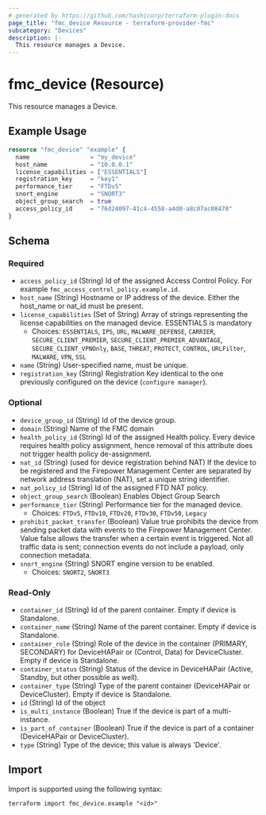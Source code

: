 ```yaml
---
# generated by https://github.com/hashicorp/terraform-plugin-docs
page_title: "fmc_device Resource - terraform-provider-fmc"
subcategory: "Devices"
description: |-
  This resource manages a Device.
---
```


# fmc_device (Resource)

This resource manages a Device.

## Example Usage

```terraform
resource "fmc_device" "example" {
  name                 = "my_device"
  host_name            = "10.0.0.1"
  license_capabilities = ["ESSENTIALS"]
  registration_key     = "key1"
  performance_tier     = "FTDv5"
  snort_engine         = "SNORT3"
  object_group_search  = true
  access_policy_id     = "76d24097-41c4-4558-a4d0-a8c07ac08470"
}
```

<!-- schema generated by tfplugindocs -->
## Schema

### Required

- `access_policy_id` (String) Id of the assigned Access Control Policy. For example `fmc_access_control_policy.example.id`.
- `host_name` (String) Hostname or IP address of the device. Either the host_name or nat_id must be present.
- `license_capabilities` (Set of String) Array of strings representing the license capabilities on the managed device. ESSENTIALS is mandatory
  - Choices: `ESSENTIALS`, `IPS`, `URL`, `MALWARE_DEFENSE`, `CARRIER`, `SECURE_CLIENT_PREMIER`, `SECURE_CLIENT_PREMIER_ADVANTAGE`, `SECURE_CLIENT_VPNOnly`, `BASE`, `THREAT`, `PROTECT`, `CONTROL`, `URLFilter`, `MALWARE`, `VPN`, `SSL`
- `name` (String) User-specified name, must be unique.
- `registration_key` (String) Registration Key identical to the one previously configured on the device (`configure manager`).

### Optional

- `device_group_id` (String) Id of the device group.
- `domain` (String) Name of the FMC domain
- `health_policy_id` (String) Id of the assigned Health policy. Every device requires health policy assignment, hence removal of this attribute does not trigger health policy de-assignment.
- `nat_id` (String) (used for device registration behind NAT) If the device to be registered and the Firepower Management Center are separated by network address translation (NAT), set a unique string identifier.
- `nat_policy_id` (String) Id of the assigned FTD NAT policy.
- `object_group_search` (Boolean) Enables Object Group Search
- `performance_tier` (String) Performance tier for the managed device.
  - Choices: `FTDv5`, `FTDv10`, `FTDv20`, `FTDv30`, `FTDv50`, `Legacy`
- `prohibit_packet_transfer` (Boolean) Value true prohibits the device from sending packet data with events to the Firepower Management Center. Value false allows the transfer when a certain event is triggered. Not all traffic data is sent; connection events do not include a payload, only connection metadata.
- `snort_engine` (String) SNORT engine version to be enabled.
  - Choices: `SNORT2`, `SNORT3`

### Read-Only

- `container_id` (String) Id of the parent container. Empty if device is Standalone.
- `container_name` (String) Name of the parent container. Empty if device is Standalone.
- `container_role` (String) Role of the device in the container (PRIMARY, SECONDARY) for DeviceHAPair or (Control, Data) for DeviceCluster. Empty if device is Standalone.
- `container_status` (String) Status of the device in DeviceHAPair (Active, Standby, but other possible as well).
- `container_type` (String) Type of the parent container (DeviceHAPair or DeviceCluster). Empty if device is Standalone.
- `id` (String) Id of the object
- `is_multi_instance` (Boolean) True if the device is part of a multi-instance.
- `is_part_of_container` (Boolean) True if the device is part of a container (DeviceHAPair or DeviceCluster).
- `type` (String) Type of the device; this value is always 'Device'.

## Import

Import is supported using the following syntax:

```shell
terraform import fmc_device.example "<id>"
```
